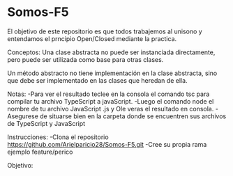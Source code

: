 # Somos-F5
El objetivo de este repositorio es que todos trabajemos al unisono y entendamos el prncipio Open/Closed mediante la practica.

Conceptos: Una clase abstracta no puede ser instanciada directamente, pero puede ser utilizada como base para otras clases.

Un método abstracto no tiene implementación en la clase abstracta, sino que debe ser implementado en las clases que heredan de ella.


Notas:
-Para ver el resultado teclee en la consola el comando tsc para compilar tu archivo TypeScript a javaScript.
-Luego el comando node el nombre de tu archivo JavaScript .js y Ole veras el resultado en consola.
-Asegurese de situarse bien en la carpeta donde se encuentren sus archivos de TypeScript y JavaScript

Instrucciones:
-Clona el repositorio https://github.com/Arielparicio28/Somos-F5.git
-Cree su propia rama ejemplo feature/perico

Objetivo: